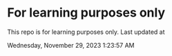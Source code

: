 # For learning purposes only
This repo is for learning purposes only.
Last updated at

Wednesday, November 29, 2023 1:23:57 AM

